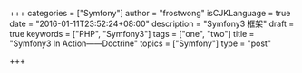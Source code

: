+++
categories = ["Symfony"]
author = "frostwong"
isCJKLanguage = true
date = "2016-01-11T23:52:24+08:00"
description = "Symfony3 框架"
draft = true
keywords = ["PHP", "Symfony3"]
tags = ["one", "two"]
title = "Symfony3 In Action——Doctrine"
topics = ["Symfony"]
type = "post"

+++

